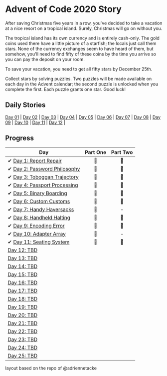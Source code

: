 # Advent of Code 2020 Story
After saving Christmas five years in a row, you've decided to take a vacation at a nice resort on a tropical island. Surely, Christmas will go on without you.

The tropical island has its own currency and is entirely cash-only. The gold coins used there have a little picture of a starfish; the locals just call them stars. None of the currency exchanges seem to have heard of them, but somehow, you'll need to find fifty of these coins by the time you arrive so you can pay the deposit on your room.

To save your vacation, you need to get all fifty stars by December 25th.

Collect stars by solving puzzles. Two puzzles will be made available on each day in the Advent calendar; the second puzzle is unlocked when you complete the first. Each puzzle grants one star. Good luck!

## Daily Stories
[Day 01](https://github.com/trashvin/adventOfCode/blob/main/2020/Story_Day01.md) | 
[Day 02](https://github.com/trashvin/adventOfCode/blob/main/2020/Story_Day02.md) |
[Day 03](https://github.com/trashvin/adventOfCode/blob/main/2020/Story_Day03.md) |
[Day 04](https://github.com/trashvin/adventOfCode/blob/main/2020/Story_Day04.md) |
[Day 05](https://github.com/trashvin/adventOfCode/blob/main/2020/Story_Day05.md) |
[Day 06](https://github.com/trashvin/adventOfCode/blob/main/2020/Story_Day06.md) |
[Day 07](https://github.com/trashvin/adventOfCode/blob/main/2020/Story_Day07.md) |
[Day 08](https://github.com/trashvin/adventOfCode/blob/main/2020/Story_Day08.md) |
[Day 09](https://github.com/trashvin/adventOfCode/blob/main/2020/Story_Day09.md) |
[Day 10](https://github.com/trashvin/adventOfCode/blob/main/2020/Story_Day10.md) |
[Day 11](https://github.com/trashvin/adventOfCode/blob/main/2020/Story_Day11.md) |
[Day 12](https://github.com/trashvin/adventOfCode/blob/main/2020/Story_Day12.md) |


## Progress

| Day  | Part One | Part Two | 
|---|:---:|:---:|
| ✔ [Day 1: Report Repair](https://github.com/trashvin/adventOfCode/tree/main/2020/csharp/day01)| 🌟 | 🌟 |
| ✔ [Day 2: Password Philosophy](https://github.com/trashvin/adventOfCode/tree/main/2020/csharp/day02)| 🌟 | 🌟 |
| ✔ [Day 3: Toboggan Trajectory](https://github.com/trashvin/adventOfCode/tree/main/2020/csharp/day03)| 🌟 | 🌟 |
| ✔ [Day 4: Passport Processing](https://github.com/trashvin/adventOfCode/tree/main/2020/csharp/day04)| 🌟 | 🌟 |
| ✔ [Day 5: Binary Boarding](https://github.com/trashvin/adventOfCode/tree/main/2020/csharp/day05)| 🌟 | 🌟 |
| ✔ [Day 6: Custom Customs](https://github.com/trashvin/adventOfCode/tree/main/2020/csharp/day06)| 🌟 | 🌟 |
| ✔ [Day 7: Handy Haversacks](https://github.com/trashvin/adventOfCode/tree/main/2020/csharp/day07)| 🌟 | - |
| ✔ [Day 8: Handheld Halting](https://github.com/trashvin/adventOfCode/tree/main/2020/csharp/day08)| 🌟 | 🌟 |
| ✔ [Day 9: Encoding Error](https://github.com/trashvin/adventOfCode/tree/main/2020/csharp/day09)| 🌟 | 🌟 |
| ✔ [Day 10: Adapter Array](https://github.com/trashvin/adventOfCode/tree/main/2020/csharp/day10)| 🌟 | - |
| ✔ [Day 11: Seating System ](https://github.com/trashvin/adventOfCode/tree/main/2020/csharp/day11)| 🌟 | 🌟 |
| [Day 12: TBD]()| | |
| [Day 13: TBD]()| | |
| [Day 14: TBD]()| | |
| [Day 15: TBD]()| | |
| [Day 16: TBD]()| | |
| [Day 17: TBD]()| | |
| [Day 18: TBD]()| | |
| [Day 19: TBD]()| | |
| [Day 20: TBD]()| | |
| [Day 21: TBD]()| | |
| [Day 22: TBD]()| | |
| [Day 23: TBD]()| | |
| [Day 24: TBD]()| | |
| [Day 25: TBD]()| | |



layout based on the repo of @adriennetacke
